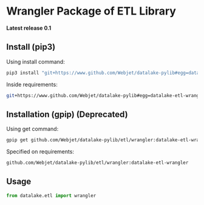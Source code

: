 # Wrangler Package of ETL Library

**Latest release 0.1**

## Install (pip3)

Using install command:

```bash
pip3 install "git+https://www.github.com/Webjet/datalake-pylib#egg=datalake-etl-wrangler&subdirectory=etl/wrangler"
```

Inside requirements:

```bash
git+https://www.github.com/Webjet/datalake-pylib#egg=datalake-etl-wrangler&subdirectory=etl/wrangler
```

## Installation (gpip) (Deprecated)

Using get command:

```bash
gpip get github.com/Webjet/datalake-pylib/etl/wrangler:datalake-etl-wrangler
```

Specified on requirements:

```bash
github.com/Webjet/datalake-pylib/etl/wrangler:datalake-etl-wrangler
```

## Usage

```python
from datalake.etl import wrangler
```